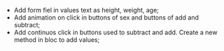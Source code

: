 - Add form fiel in values text as height, weight, age;
- Add animation on click in buttons of sex and buttons of add and subtract;
- Add continuos click in buttons used to subtract and add. Create a new method in bloc to add values;